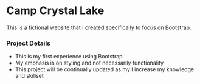 # Camp Crystal Lake
This is a fictional website that I created specifically to focus on Bootstrap.

### Project Details
- This is my first experience using Bootstrap
- My emphasis is on styling and not necessarily functionality
- This project will be continually updated as my I increase my knowledge and skillset 
